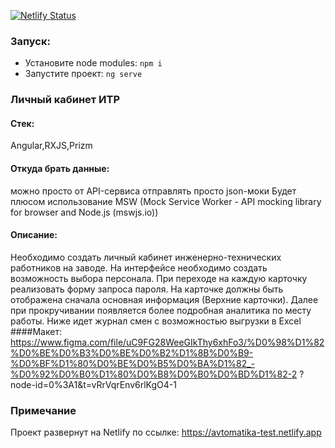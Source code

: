 [![Netlify Status](https://api.netlify.com/api/v1/badges/8915a79a-9242-48c5-b4aa-0f8144b3b85e/deploy-status)](https://app.netlify.com/sites/avtomatika-test/deploys)

### Запуск:

- Установите node modules: `npm i`
- Запустите проект: `ng serve`

### Личный кабинет ИТР
#### Стек:
Angular,RXJS,Prizm
#### Откуда брать данные:
можно просто от API-сервиса отправлять просто json-моки
Будет плюсом использование MSW (Mock Service Worker - API mocking library for browser and Node.js (mswjs.io))
#### Описание:
Необходимо создать личный кабинет инженерно-технических работников на заводе. На интерфейсе необходимо создать 
возможность выбора персонала. При переходе на каждую карточку реализовать форму запроса пароля. На карточке должны быть 
отображена сначала основная информация (Верхние карточки). Далее при прокручивании появляется более подробная аналитика 
по месту работы. Ниже идет журнал смен с возможностью выгрузки в Excel
####Макет:
https://www.figma.com/file/uC9FG28WeeGIkThy6xhFo3/%D0%98%D1%82%D0%BE%D0%B3%D0%BE%D0%B2%D1%8B%D0%B9-%D0%BF%D1%80%D0%BE%D0%B5%D0%BA%D1%82_-%D0%92%D0%B0%D1%80%D0%B8%D0%B0%D0%BD%D1%82-2
?node-id=0%3A1&t=vRrVqrEnv6rlKgO4-1

### Примечание
Проект развернут на Netlify по ссылке: https://avtomatika-test.netlify.app
